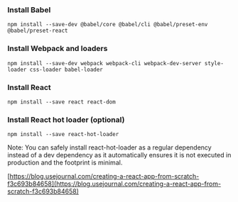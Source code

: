 ### Install Babel
```
npm install --save-dev @babel/core @babel/cli @babel/preset-env @babel/preset-react
```

### Install Webpack and loaders
```
npm install --save-dev webpack webpack-cli webpack-dev-server style-loader css-loader babel-loader
```

### Install React
```
npm install --save react react-dom
```

### Install React hot loader (optional)
```
npm install --save react-hot-loader
```

Note: You can safely install react-hot-loader as a regular dependency instead of a dev dependency as it automatically ensures it is not executed in production and the footprint is minimal.

[https://blog.usejournal.com/creating-a-react-app-from-scratch-f3c693b84658](https://blog.usejournal.com/creating-a-react-app-from-scratch-f3c693b84658)